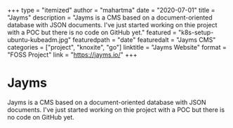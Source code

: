 +++
type = "itemized"
author = "mahartma"
date = "2020-07-01"
title = "Jayms"
description = "Jayms is a CMS based on a document-oriented database with JSON documents. I've just started working on thie project with a POC but there is no code on GitHub yet."
featured = "k8s-setup-ubuntu-kubeadm.jpg"
featuredpath = "date"
featuredalt = "Jayms CMS"
categories = ["project", "knoxite", "go"]
linktitle = "Jayms Website"
format = "FOSS Project"
link = "https://jayms.io/"
+++

# Jayms

Jayms is a CMS based on a document-oriented database with JSON documents. I've just started working on thie project with a POC but there is no code on GitHub yet.